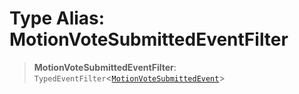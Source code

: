 # Type Alias: MotionVoteSubmittedEventFilter

> **MotionVoteSubmittedEventFilter**: `TypedEventFilter`\<[`MotionVoteSubmittedEvent`](MotionVoteSubmittedEvent.md)\>
